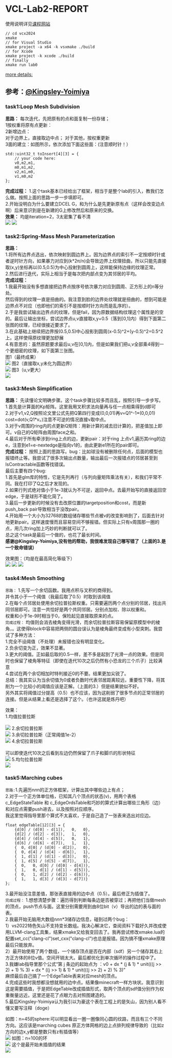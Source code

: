 # VCL-Lab2-REPORT
使用说明详见[课程网站](https://vcl.pku.edu.cn/course/vci/lab2)
```
// cd vcx2024
xmake
// for Visual Studio
xmake project -a x64 -k vsxmake ./build
// for Xcode
xmake project -k xcode ./build
// finally
xmake run lab0
```
[more details:](https://vcl.pku.edu.cn/course/vci/lab0)

## 参考：[@Kingsley-Yoimiya](https://github.com/Kingsley-Yoimiya)

### task1:Loop Mesh Subdivision
**思路：** 每次迭代，先把原有的点和面复制一份存储；<br>
1按权重将原有点更新：<br>
2新增边点：<br>
对于边界上，直接取边中点；
对于其他，按权重更新<br>
3面的建立：如图所示，依次添加下面这些面：(注意顺时针！）<br>
```
std::uint32_t toInsert[4][3] = {
    // your code here:
    v0,m2,m1,
    m0,m1,m2,
    v2,m1,m0,
    v1,m0,m2
};
```
**完成过程：**
1.这个task基本已经给出了框架，相当于是整个lab的引入，教我们怎么做。按照上面的思路一步一步填即可。<br>
2.开始没明白为什么要建立DCEL G，和为什么是先更新原有点（这样会改变边点啊）后来意识到是在新建的G上修改然后和原来的交换。<br>
**效果：** 均是iteration=2，3太密集了看不清<br>
![](tutorials/img/1block2.png)
![](tutorials/img/fandisk.png)

### task2:Spring-Mass Mesh Parameterization 
**思路：** <br>
1.将所有边界点选出，依次映射到圆边界上。因为边界点的索引不一定按顺时针或者逆时针方向，如果暴力对应到(k*2π/n)会导致边界上纹理扭曲，所以只能先直接取(x,y)坐标再以(0.5,0.5)为中心投射到圆周上，这样能保持边缘的纹理正常。<br>
2.然后进行迭代，实际上相当于是每次把内部点变为其邻居的平均。<br>
**完成过程：** <br>
1.我最开始没有多想直接把边界点按序号依次暴力对应到圆周、正方形上的n等分处。<br>
然后得到的纹理一直是扭曲的。我注意到脸的边界处纹理就是扭曲的，想到可能是边界点不对应（也即他们的索引不是按顺时针方向而是乱序的）。<br>
2.于是我尝试输出边界点的纹理，但是fail，因为原数据结构纹理这个属性是的空的。最后让输出坐标，尝试边界点u,v直接取x,y+0.5（落到[0,1]内）得到下面第二张图的纹理，已经很接近要求了。<br>
3.在此基础上继续把边界按(0.5,0.5)中心投影到圆周(x-0.5)^2+(y-0.5)^2=0.5^2上。这样使得原纹理更加舒展<br>
4.有意思的：虽然原题要求最后u,v在[0,1]内，但是如果我们把u,v全部乘4得到一个更细密的纹理，如下面第三张图。<br>
图1（最终成果）	<br>
![](tutorials/img/2.png)
图2（直接取x,y未化为圆边界）<br>
![](tutorials/img/2-noround.png)
图3（u,v更大）<br>
![](tutorials/img/face4.png)

### task3:Mesh Simplification
**思路：** 先读懂论文明确步骤。这个task步骤比较多而且乱，按照引导一步步写。<br>
1.首先是计算面的Kp矩阵。这里我用叉积求法向量再与任一点相乘得到d即可<br>
2.对于v1,v2,Q按照论文里公式先把Q第四行变成(0,0,01)再v=Q1^-1*(0,0,01)<br>
cost=dot(v,Q1*v。)注意不可逆的情况直接v取中点。<br>
3.对于v周围的ring内的点更新Q矩阵：用新计算的减去旧计算的，把差值加上即可。v自己的Q矩阵由周围face之和。<br>
4.最后对于所有牵涉到ring上点的边，更新pair：对于ring 上点v1,遍历其ring的边e，注意到e1=e-nextedge是指向v1的，由此更新e1所在的pair即可。<br>
**完成过程：**
按照上面的思路写。bug：比如球没有被删除任何点，后面的模型也报错终止等。我尝试了很多次输出点数量，输出最后一次报错点的邻居甚至到IsContractable函数等找错误。<br>
最后主要有四个bug:<br>
1.首先是glm库的特性，它是先列再行（与列向量矩阵乘法有关），和我们平常不同。我在打印了Q之后才发现的。<br>
2.如果行列式绝对值小于1e-3就认为不可逆，返回中点。去最开始写的直接返回空edge，于是球形不能化简了。<br>
3.最后一步更新的时候没有去改原位置的targetposition和cost，而是新push_back pair导致相当于没改pair。<br>
4.开始用一个大小为32768的数组储存哪些节点被v的改变影响到了，后面去针对地更新pair。这样速度慢而且容易空间不够报错。但实际上只有v周围那一圈的点，用几次ring加上巧妙的判断就可以了。<br>
总之这个task是最后一个做的，也花了最长时间。<br>
**感谢@Kingsley-Yoimiya,没有他的帮助，我很难发现自己哪写错了（上面的3.是一个致命错误）** <br>

效果图：（均是在最高简化等级下）<br>
![](tutorials/img/3sphere4.png)
![](tutorials/img/3arma4.png)
![](tutorials/img/3rocker4.png)

### task4:Mesh Smoothing
`思路：`
1.先写一个余切函数。我用点积与叉积的商得到。<br>
并令其小于一个阈值（我最后取了0.5）时取到该阈值<br>
2.在每个点邻居处使用余切拉普拉斯权重。只需要遍历两个点分别的邻居，找出共同邻居即可。注意一共恰好是两个共同邻居。分别点加权、除以权重和。<br>
权重和小于1e-9时相当于0，保险起见直接取原来的点。<br>
`完成过程：`
均值则会消去棱角变得光滑，而余切拉普拉斯容易保留原模型中的棱角，。这使得block中容易把两侧的圆台误认为是棱角最终变成有小型突刺。我尝试了多种方法：<br>
1.完全不设阈值（不处理）未报错也没有明显变化。<br>
2.负余切变为正，效果不显著。<br>
3.更大的阈值。正如最后取的0.5一样，差不多是起到了光滑一点的效果。但是同时也保留了棱角等特征（即使在迭代10次之后仍然有小恐龙的三个爪子）比较满意<br>
4.尝试在两个余切相加时特判接近0的不要。结果更加尖锐了。<br>
总结：我其实认为当余切值为0或者负数时代表邻居距离较远，重要性下降，将其削为一个比较小的阈值应该是正解。（上面的3.）但是结果貌似不好。<br>
另外其实将阈值过分提高（0.5）也不应该，因为这削弱了很多节点的正常邻居的连接。但是从结果上看还是选择了这个。（也许这就是炼丹吧）<br>

效果：<br>
1.均值拉普拉斯	<br>		
![](tutorials/img/4block10uniform.png)
2.余切拉普拉斯<br>
![](tutorials/img/block0.5.png)
3.余切拉普拉斯（正常阈值1e-2）<br>
![](tutorials/img/4blocker10.png)
4.余切拉普拉斯<br>		
可以即使迭代10次之后看到左边仍然保留了爪子和脚爪的形状特征<br>
![](tutorials/img/4dinosaur5.png)
5.均匀拉普拉斯<br>
![](tutorials/img/dinosauruniform.png)

### task5:Marching cubes
`思路:`1.先遍历n*n*n的正方体框架，计算出其中哪些边上有点；<br>
2.对于一个正方体单位格，已知其八个顶点的状态(v)，用两个表格<br>
c_EdgeStateTable 和 c_EdgeOrdsTable和巧妙的算式计算出哪些三角形（边）和对应点需要push进去，以及按照对应顺序。<br>
我这里觉得指导里那个算式不太喜欢，于是自己造了一张表来选出对应边。<br>
```
float edgeTable[12][3] = {
    {d[0] / (d[0] - d[1]),   0,   0},
    {d[2] / (d[2] - d[3]),   1,   0},
    {d[4] / (d[4] - d[5]),   0,   1},
    {d[6] / (d[6] - d[7]),   1,   1},
    {  0, d[0] / (d[0] - d[2]),   0},
    {  0, d[4] / (d[4] - d[6]),   1},
    {  1, d[1] / (d[1] - d[3]),   0},
    {  1, d[5] / (d[5] - d[7]),   1},
    {  0,   0, d[0] / (d[0] - d[4])},
    {  1,   0, d[1] / (d[1] - d[5])},
    {  0,   1, d[2] / (d[2] - d[6])},
    {  1,   1, d[3] / (d[3] - d[7])}
};
```
3.最开始没注意差值，那张表直接用的边中点（0.5）。最后修正为插值了。<br>
`完成过程：`
1.想想清楚步骤：遍历得到判断每条边是否被穿过；再把他们当做mesh的顶点，push节点与面。这里分别需要用到由8位bit（v）导出的边的表与面的表。<br>
2.我最开始无脑用大数组n*n*n*3储存边信息，碰到过两个bug：<br>
1）vs2022特色矢山不支持变长数组。我决心解决它，查阅资料下载好久并改成使用LLVM-clang工具集，结果xmake又给我变回去了。我再尝试修改xmake.lua的配置set_cc("clang-cl")set_cxx("clang-cl")也总是报错。因为搞不懂xmake原理最后只能放弃。<br>
2）最开始使用了两个数组，一个储存顶点是否在内部（sdf）另一个储存其右上方正方体的8位v值。空间开销太大。最后都优化到单次循环的操作过程中了。<br>
3.我嫌lab指导里那个公式“第 j 条边的起始点为 ：v0 + dx * (j & 1) * unit(((j >> 2) + 1) % 3) + dx * ((j >> 1) & 1) * unit(((j >> 2) + 2) % 3)”<br>
麻烦最后自己搞了一个EdgeTable表来对应mesh的顶点。<br>
4.完成这些时我想都没想就用的边中点。结果像minecraft一样方块状。我意识到这是需要插值，于是把EdgeTable改成插值形式，取两个顶点的sdf值分别作为权重衡量远近。这里还是花了点眼力去对照图建造的。<br>
5.最后Kingsley-Yoimiya认为我引以为豪这个表在工程上的是矢山，因为别人看不懂又要写注释（doge）<br>

如图：n=45的sphere:可以明显看出一圈一圈像同心圆的纹路，而且有三个不同方向。这应该是marching cubes 原正方体网格的边上点排列规律导致的（比如z方向的边x,y都是整数只有z有插值等）<br>
![](tutorials/img/5sphere45.png)
如图：n=100的环<br>
![](tutorials/img/5torus100.png)
这个是最开始未插值的结果<br>
![](tutorials/img/marching0.5.png)
